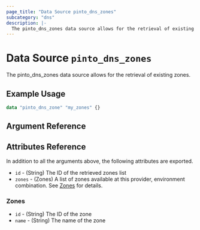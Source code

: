 ```yaml
---
page_title: "Data Source pinto_dns_zones"
subcategory: "dns"
description: |-
  The pinto_dns_zones data source allows for the retrieval of existing zones.
---
```


# Data Source `pinto_dns_zones`

The pinto_dns_zones data source allows for the retrieval of existing zones.

## Example Usage

```terraform
data "pinto_dns_zone" "my_zones" {}
```

## Argument Reference

## Attributes Reference

In addition to all the arguments above, the following attributes are exported.

- `id` - (String) The ID of the retrieved zones list
- `zones` - (Zones) A list of zones available at this provider, environment combination. See [Zones](#zones) for details.

### Zones

- `id` - (String) The ID of the zone
- `name` - (String) The name of the zone
